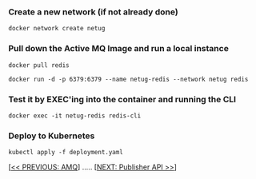 ### Create a new network (if not already done)
`docker network create netug`

### Pull down the Active MQ Image and run a local instance
`docker pull redis`

`docker run -d -p 6379:6379 --name netug-redis --network netug redis`

### Test it by EXEC'ing into the container and running the CLI
`docker exec -it netug-redis redis-cli`

### Deploy to Kubernetes
`kubectl apply -f deployment.yaml`

[[<< PREVIOUS: AMQ](../amq)] ..... [[NEXT: Publisher API >>](../publisher-api)]
